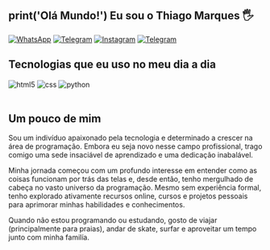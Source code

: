 ## print('Olá Mundo!') Eu sou o Thiago Marques 🖐️

[![WhatsApp](https://img.shields.io/badge/WhatsApp-25D366?style=for-the-badge&logo=whatsapp&logoColor=white)](https://wa.me/5551991018166)
[![Telegram](https://img.shields.io/badge/Telegram-2CA5E0?style=for-the-badge&logo=telegram&logoColor=white)](https://t.me/devmarquex)
[![Instagram](https://img.shields.io/badge/Instagram-E4405F?style=for-the-badge&logo=instagram&logoColor=white)](https://www.instagram.com/thi_marquex/)
[![Telegram](https://img.shields.io/badge/LinkedIn-0077B5?style=for-the-badge&logo=linkedin&logoColor=white)](https://twitch.tv/fragabr)

## Tecnologias que eu uso no meu dia a dia

<div style="display: inline_block">
  
  <img align="center" alt="html5" src="https://img.shields.io/badge/HTML5-E34F26?style=for-the-badge&logo=html5&logoColor=white" />
  <img align="center" alt="css" src="https://img.shields.io/badge/CSS3-1572B6?style=for-the-badge&logo=css3&logoColor=white" />
  <img align="center" alt="python" src="https://img.shields.io/badge/Python-14354C?style=for-the-badge&logo=python&logoColor=white" />

</div><br/>

## Um pouco de mim 

Sou um indivíduo apaixonado pela tecnologia e determinado a crescer na área de programação. Embora eu seja novo nesse campo profissional, trago comigo uma sede insaciável de aprendizado e uma dedicação inabalável.

Minha jornada começou com um profundo interesse em entender como as coisas funcionam por trás das telas e, desde então, tenho mergulhado de cabeça no vasto universo da programação. Mesmo sem experiência formal, tenho explorado ativamente recursos online, cursos e projetos pessoais para aprimorar minhas habilidades e conhecimentos.

Quando não estou programando ou estudando, gosto de viajar (principalmente para praias), andar de skate, surfar e aproveitar um tempo junto com minha familía.
